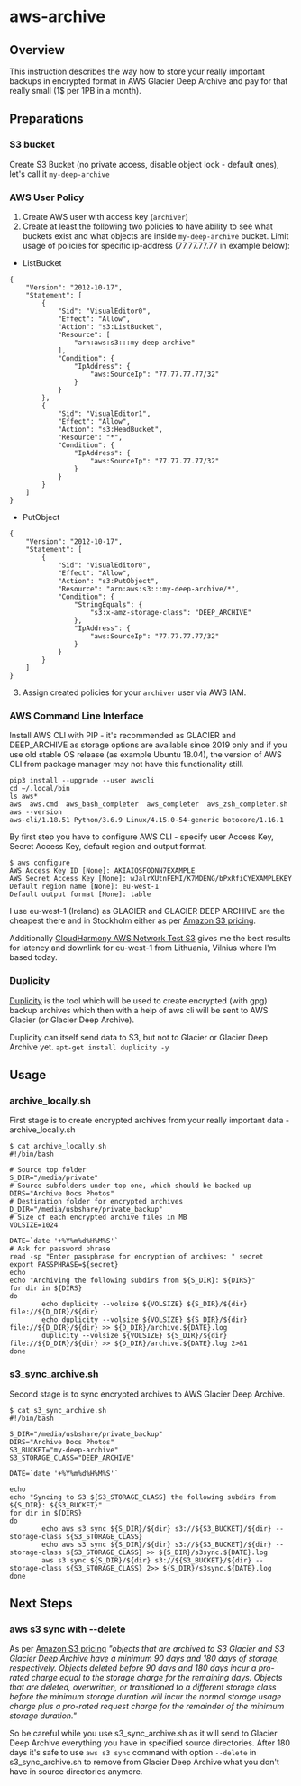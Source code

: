 # aws-archive
## Overview
This instruction describes the way how to store your really important backups in encrypted format in AWS Glacier Deep Archive and pay for that really small (1$ per 1PB in a month).

## Preparations
### S3 bucket
Create S3 Bucket (no private access, disable object lock - default ones), let's call it `my-deep-archive`
### AWS User Policy
1. Create AWS user with access key (`archiver`)
2. Create at least the following two policies to have ability to see what buckets exist and what objects are inside `my-deep-archive` bucket. Limit usage of policies for specific ip-address (77.77.77.77 in example below):
 - ListBucket
```
{
    "Version": "2012-10-17",
    "Statement": [
        {
            "Sid": "VisualEditor0",
            "Effect": "Allow",
            "Action": "s3:ListBucket",
            "Resource": [
                "arn:aws:s3:::my-deep-archive"
            ],
            "Condition": {
                "IpAddress": {
                    "aws:SourceIp": "77.77.77.77/32"
                }
            }
        },
        {
            "Sid": "VisualEditor1",
            "Effect": "Allow",
            "Action": "s3:HeadBucket",
            "Resource": "*",
            "Condition": {
                "IpAddress": {
                    "aws:SourceIp": "77.77.77.77/32"
                }
            }
        }
    ]
}
```
- PutObject
```
{
    "Version": "2012-10-17",
    "Statement": [
        {
            "Sid": "VisualEditor0",
            "Effect": "Allow",
            "Action": "s3:PutObject",
            "Resource": "arn:aws:s3:::my-deep-archive/*",
            "Condition": {
                "StringEquals": {
                    "s3:x-amz-storage-class": "DEEP_ARCHIVE"
                },
                "IpAddress": {
                    "aws:SourceIp": "77.77.77.77/32"
                }
            }
        }
    ]
}
```
3. Assign created policies for your `archiver` user via AWS IAM.

### AWS Command Line Interface
Install AWS CLI with PIP - it's recommended as GLACIER and DEEP_ARCHIVE as storage options are available since 2019 only and if you use old stable OS release (as example Ubuntu 18.04), the version of AWS CLI from package manager may not have this functionality still.
```
pip3 install --upgrade --user awscli
cd ~/.local/bin
ls aws*
aws  aws.cmd  aws_bash_completer  aws_completer  aws_zsh_completer.sh
aws --version
aws-cli/1.18.51 Python/3.6.9 Linux/4.15.0-54-generic botocore/1.16.1
```
By first step you have to configure AWS CLI - specify user Access Key, Secret Access Key, default region and output format. 
```
$ aws configure
AWS Access Key ID [None]: AKIAIOSFODNN7EXAMPLE
AWS Secret Access Key [None]: wJalrXUtnFEMI/K7MDENG/bPxRfiCYEXAMPLEKEY
Default region name [None]: eu-west-1
Default output format [None]: table
```
I use eu-west-1 (Ireland) as GLACIER and GLACIER DEEP ARCHIVE are the cheapest there and in Stockholm either as per [Amazon S3 pricing](https://aws.amazon.com/s3/pricing/).

Additionally [CloudHarmony AWS Network Test S3](https://cloudharmony.com/speedtest-for-aws:s3) gives me the best results for latency and downlink for eu-west-1 from Lithuania, Vilnius where I'm based today.
### Duplicity
[Duplicity](http://duplicity.nongnu.org/) is the tool which will be used to create encrypted (with gpg) backup archives which then with a help of aws cli will be sent to AWS Glacier (or Glacier Deep Archive). 

Duplicity can itself send data to S3, but not to Glacier or Glacier Deep Archive yet.
```apt-get install duplicity -y```

## Usage
### archive_locally.sh
First stage is to create encrypted archives from your really important data - archive_locally.sh
```
$ cat archive_locally.sh
#!/bin/bash

# Source top folder
S_DIR="/media/private"
# Source subfolders under top one, which should be backed up
DIRS="Archive Docs Photos"
# Destination folder for encrypted archives
D_DIR="/media/usbshare/private_backup"
# Size of each encrypted archive files in MB
VOLSIZE=1024

DATE=`date '+%Y%m%d%H%M%S'`
# Ask for password phrase
read -sp "Enter passphrase for encryption of archives: " secret
export PASSPHRASE=${secret}
echo
echo "Archiving the following subdirs from ${S_DIR}: ${DIRS}"
for dir in ${DIRS} 
do
        echo duplicity --volsize ${VOLSIZE} ${S_DIR}/${dir} file://${D_DIR}/${dir}
        echo duplicity --volsize ${VOLSIZE} ${S_DIR}/${dir} file://${D_DIR}/${dir} >> ${D_DIR}/archive.${DATE}.log
        duplicity --volsize ${VOLSIZE} ${S_DIR}/${dir} file://${D_DIR}/${dir} >> ${D_DIR}/archive.${DATE}.log 2>&1
done
```
### s3_sync_archive.sh
Second stage is to sync encrypted archives to AWS Glacier Deep Archive.
```
$ cat s3_sync_archive.sh
#!/bin/bash

S_DIR="/media/usbshare/private_backup"
DIRS="Archive Docs Photos"
S3_BUCKET="my-deep-archive"
S3_STORAGE_CLASS="DEEP_ARCHIVE"

DATE=`date '+%Y%m%d%H%M%S'`

echo
echo "Syncing to S3 ${S3_STORAGE_CLASS} the following subdirs from ${S_DIR}: ${S3_BUCKET}"
for dir in ${DIRS} 
do
        echo aws s3 sync ${S_DIR}/${dir} s3://${S3_BUCKET}/${dir} --storage-class ${S3_STORAGE_CLASS} 
        echo aws s3 sync ${S_DIR}/${dir} s3://${S3_BUCKET}/${dir} --storage-class ${S3_STORAGE_CLASS} >> ${S_DIR}/s3sync.${DATE}.log
        aws s3 sync ${S_DIR}/${dir} s3://${S3_BUCKET}/${dir} --storage-class ${S3_STORAGE_CLASS} 2>> ${S_DIR}/s3sync.${DATE}.log
done
```
## Next Steps
### aws s3 sync with --delete
As per [Amazon S3 pricing](https://aws.amazon.com/s3/pricing/) *"objects that are archived to S3 Glacier and S3 Glacier Deep Archive have a minimum 90 days and 180 days of storage, respectively. Objects deleted before 90 days and 180 days incur a pro-rated charge equal to the storage charge for the remaining days. Objects that are deleted, overwritten, or transitioned to a different storage class before the minimum storage duration will incur the normal storage usage charge plus a pro-rated request charge for the remainder of the minimum storage duration."*

So be careful while you use s3_sync_archive.sh as it will send to Glacier Deep Archive everything you have in specified source directories. After 180 days it's safe to use `aws s3 sync` command with option `--delete` in s3_sync_archive.sh to remove from Glacier Deep Archive what you don't have in source directories anymore.
